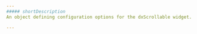 ```yaml
---
##### shortDescription
An object defining configuration options for the dxScrollable widget.

---
```

